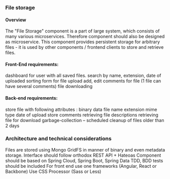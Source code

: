 ### File storage

#### Overview
The "File Storage" component is a part of large system, which consists of many various microservices. Therefore component should also be designed as microservice. This component provides persistent storage for arbitrary files - it is used by other components / frontend clients to store and retrieve files.

#### Front-End requirements: 
dashboard for user with all saved files.
search by name, extension, date of uploaded
sorting
form for file upload
add, edit comments for file (1 file can have several comments)
file downloading

#### Back-end requirements:
store file with following attributes :
binary data
file name
extension
mime type
date of upload
store comments
retrieving file descriptions
retrieving file for download
garbage-collection – scheduled cleanup of files older than 2 days


### Architecture and technical considerations
Files are stored using Mongo GridFS in manner of binary and even metadata storage.
Interface should follow orthodox REST API + Hateoas
Component should be based on Spring Cloud, Spring Boot, Spring Data
TDD, BDD tests should be included
For front end use one frameworks (Angular, React or Backbone) 
Use CSS Processor (Sass or Less)